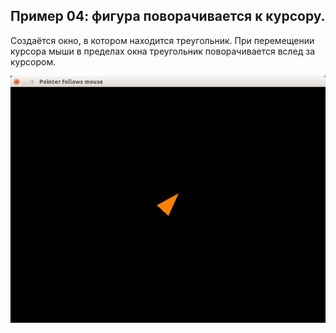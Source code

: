 ## Пример 04: фигура поворачивается к курсору.

Создаётся окно, в котором находится треугольник. При перемещении курсора мыши в пределах окна треугольник поворачивается вслед за курсором.

![Скриншот](screenshot.png)


